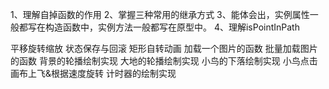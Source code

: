 1、理解自掉函数的作用
2、掌握三种常用的继承方式
3、能体会出，实例属性一般都写在构造函数中，实例方法一般都写在原型中。
4、理解isPointInPath

平移旋转缩放
状态保存与回滚
矩形自转动画
加载一个图片的函数
批量加载图片的函数
背景的轮播绘制实现
大地的轮播绘制实现
小鸟的下落绘制实现
小鸟点击画布上飞&根据速度旋转
计时器的绘制实现
